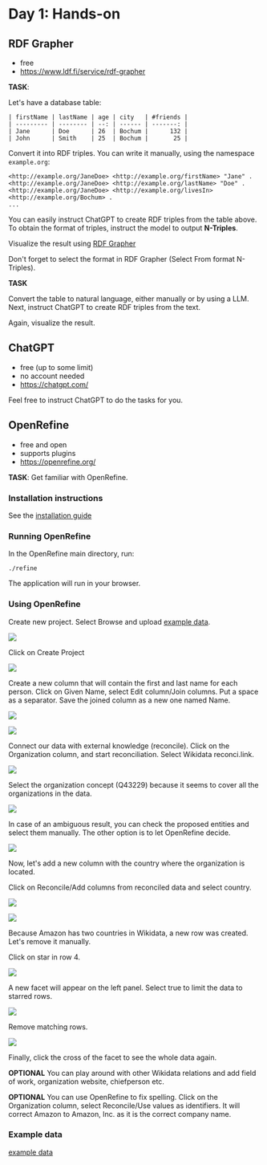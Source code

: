 # Day 1: Hands-on

## RDF Grapher

- free
- https://www.ldf.fi/service/rdf-grapher

**TASK**:

Let's have a database table:

```
| firstName | lastName | age | city   | #friends |
| --------- | -------- | --: | ------ | -------: |
| Jane      | Doe      | 26  | Bochum |      132 |
| John      | Smith    | 25  | Bochum |       25 |
```

Convert it into RDF triples. You can write it manually, using the namespace `example.org`:

```
<http://example.org/JaneDoe> <http://example.org/firstName> "Jane" .
<http://example.org/JaneDoe> <http://example.org/lastName> "Doe" .
<http://example.org/JaneDoe> <http://example.org/livesIn> <http://example.org/Bochum> .
...
```

You can easily instruct ChatGPT to create RDF triples from the table above. To obtain the format of triples, instruct the model to output **N-Triples**.

Visualize the result using [RDF Grapher](https://www.ldf.fi/service/rdf-grapher)

Don't forget to select the format in RDF Grapher (Select From format N-Triples).

**TASK**

Convert the table to natural language, either manually or by using a LLM. Next, instruct ChatGPT to create RDF triples from the text.

Again, visualize the result.

## ChatGPT

- free (up to some limit)
- no account needed
- https://chatgpt.com/

Feel free to instruct ChatGPT to do the tasks for you.

## OpenRefine

- free and open
- supports plugins
- https://openrefine.org/

**TASK**: Get familiar with OpenRefine.

### Installation instructions

See the [installation guide](../install-OpenRefine.md)

### Running OpenRefine

In the OpenRefine main directory, run:

```
./refine
```

The application will run in your browser.

### Using OpenRefine

Create new project. Select Browse and upload [example data](OpenRefineExample.csv).

![](OpenRefine-create.png)

Click on Create Project

![](OpenRefine-create2.png)

Create a new column that will contain the first and last name for each person. Click on Given Name, select Edit column/Join columns. Put a space as a separator. Save the joined column as a new one named Name.

![](OpenRefine-join.png)

![](OpenRefine-join2.png)

Connect our data with external knowledge (reconcile). Click on the Organization column, and start reconciliation. Select Wikidata reconci.link.

![](OpenRefine-reconcile.png)

Select the organization concept (Q43229) because it seems to cover all the organizations in the data.

![](OpenRefine-reconcile2.png)

In case of an ambiguous result, you can check the proposed entities and select them manually. The other option is to let OpenRefine decide.

![](OpenRefine-reconcile3.png)

Now, let's add a new column with the country where the organization is located.

Click on Reconcile/Add columns from reconciled data and select country.

![](OpenRefine-addCountry.png)

![](OpenRefine-addCountry2.png)

Because Amazon has two countries in Wikidata, a new row was created. Let's remove it manually.

Click on star in row 4.

![](OpenRefine-remove.png)

A new facet will appear on the left panel. Select true to limit the data to starred rows.

![](OpenRefine-remove2.png)

Remove matching rows.

![](OpenRefine-remove3.png)

Finally, click the cross of the facet to see the whole data again.

**OPTIONAL** You can play around with other Wikidata relations and add field of work, organization website, chiefperson etc.

**OPTIONAL** You can use OpenRefine to fix spelling. Click on the Organization column, select Reconcile/Use values as identifiers. It will correct Amazon to Amazon, Inc. as it is the correct company name.


### Example data

[example data](OpenRefineExample.csv)
